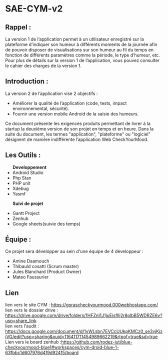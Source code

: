 # SAE-CYM-v2



## Rappel : 

La version 1 de l’application permet à un utilisateur enregistré sur la plateforme d’indiquer son humeur à différents moments de la journée afin de pouvoir disposer de visualisations sur son humeur au fil du temps en fonction de différents paramètres comme la période, le type d’humeur, etc. Pour plus de détails sur la version 1 de l’application, vous pouvez consulter le cahier des
charges de la version 1.

## Introduction : 

La version 2 de l’application vise 2 objectifs :
 <ul>
  <li>Améliorer la qualité de l’application (code, tests, impact environnemental, sécurité).</li>
  <li>Fournir une version mobile Android de la saisie des humeurs.</li>
</ul> 
  

Ce document présente les exigences produits permettant de livrer à la startup la deuxième version
de son projet en temps et en heure.
Dans la suite du document, les termes "application", "plateforme" ou "logiciel" désignent de manière
indifférente l’application Web CheckYourMood.
## Les Outils :
<ul><b>Developpement</b>
 
 <li>Android Studio</li>
 <li>Php Stan</li>
 <li>PHP unit</li>
 <li>Xdebug</li>
 <li>Yasmf</li>

 <b>Suivi de projet</b>
 <li>Gantt Project</li>
 <li>Zenhub</li>
 <li>Google sheets(suivie des temps)</li>
</ul>
 
## Équipe : 

Ce projet sera développer au sein d'une équipe de 4 développeur :
          <ul>
            <li>Amine Daamouch</li>
            <li>Thibauld cosatti (Scrum master)</li>
            <li>Jules Blanchard (Product Owner)</li>
            <li>Mateo Faussurier  </li>
          </ul>

## Lien 
lien vers le site CYM : https://gorascheckyourmood.000webhostapp.com/ <br>
lien vers le dossier drive : https://drive.google.com/drive/folders/1HFZnI1J1juEisflIj2r8plbB5WDRZE6v?usp=share_link <br>
lien vers l'audit : https://docs.google.com/document/d/1yWLsbn7EVCcUUkpKMCz0_se3vjKjziVG/edit?usp=sharing&ouid=116411711454989662219&rtpof=true&sd=true <br>
Lien vers le board zenhub :https://github.com/rodez-iut/blue-checkyourmood-blue1#workspaces/cym-droid-blue-1-63fbbc1d607976d4f9d924f5/board
